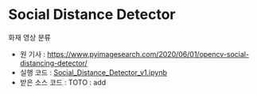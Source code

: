 # Social Distance Detector

화재 영상 분류

- 원 기사 : https://www.pyimagesearch.com/2020/06/01/opencv-social-distancing-detector/
- 실행 코드 : [Social_Distance_Detector_v1.ipynb](Social_Distance_Detector_v1.ipynb)
- 받은 소스 코드 : TOTO : add
